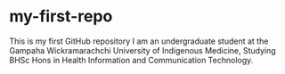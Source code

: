 # my-first-repo
This is my first GitHub repository
I am an undergraduate student at the Gampaha Wickramarachchi University of Indigenous Medicine, Studying BHSc Hons in Health Information
and Communication Technology.
